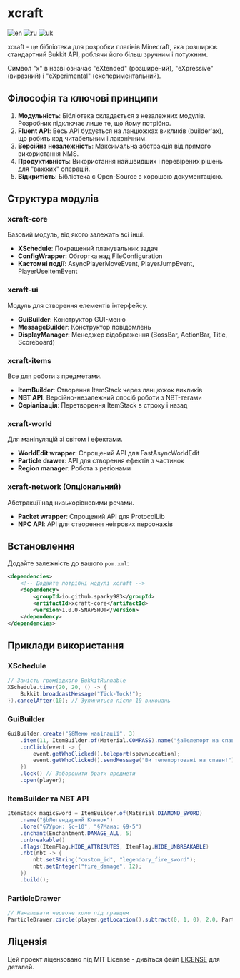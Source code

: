 # xcraft

[![en](https://img.shields.io/badge/lang-en-red.svg)](README.md)
[![ru](https://img.shields.io/badge/lang-ru-yellow.svg)](README.ru.md)
[![uk](https://img.shields.io/badge/lang-uk-blue.svg)](README.uk.md)

xcraft - це бібліотека для розробки плагінів Minecraft, яка розширює стандартний Bukkit API, роблячи його більш зручним і потужним.

Символ "x" в назві означає "eXtended" (розширений), "eXpressive" (виразний) і "eXperimental" (експериментальний).

## Філософія та ключові принципи

1. **Модульність**: Бібліотека складається з незалежних модулів. Розробник підключає лише те, що йому потрібно.
2. **Fluent API**: Весь API будується на ланцюжках викликів (builder'ах), що робить код читабельним і лаконічним.
3. **Версійна незалежність**: Максимальна абстракція від прямого використання NMS.
4. **Продуктивність**: Використання найшвидших і перевірених рішень для "важких" операцій.
5. **Відкритість**: Бібліотека є Open-Source з хорошою документацією.

## Структура модулів

### xcraft-core
Базовий модуль, від якого залежать всі інші.

- **XSchedule**: Покращений планувальник задач
- **ConfigWrapper**: Обгортка над FileConfiguration
- **Кастомні події**: AsyncPlayerMoveEvent, PlayerJumpEvent, PlayerUseItemEvent

### xcraft-ui
Модуль для створення елементів інтерфейсу.

- **GuiBuilder**: Конструктор GUI-меню
- **MessageBuilder**: Конструктор повідомлень
- **DisplayManager**: Менеджер відображення (BossBar, ActionBar, Title, Scoreboard)

### xcraft-items
Все для роботи з предметами.

- **ItemBuilder**: Створення ItemStack через ланцюжок викликів
- **NBT API**: Версійно-незалежний спосіб роботи з NBT-тегами
- **Серіалізація**: Перетворення ItemStack в строку і назад

### xcraft-world
Для маніпуляцій зі світом і ефектами.

- **WorldEdit wrapper**: Спрощений API для FastAsyncWorldEdit
- **Particle drawer**: API для створення ефектів з частинок
- **Region manager**: Робота з регіонами

### xcraft-network (Опціональний)
Абстракції над низькорівневими речами.

- **Packet wrapper**: Спрощений API для ProtocolLib
- **NPC API**: API для створення неігрових персонажів

## Встановлення

Додайте залежність до вашого `pom.xml`:

```xml
<dependencies>
    <!-- Додайте потрібні модулі xcraft -->
    <dependency>
        <groupId>io.github.sparky983</groupId>
        <artifactId>xcraft-core</artifactId>
        <version>1.0.0-SNAPSHOT</version>
    </dependency>
</dependencies>
```

## Приклади використання

### XSchedule
```java
// Замість громіздкого BukkitRunnable
XSchedule.timer(20, 20, () -> {
    Bukkit.broadcastMessage("Tick-Tock!");
}).cancelAfter(10); // Зупиниться після 10 виконань
```

### GuiBuilder
```java
GuiBuilder.create("§8Меню навігації", 3)
    .item(11, ItemBuilder.of(Material.COMPASS).name("§aТелепорт на спавн").build())
    .onClick(event -> {
        event.getWhoClicked().teleport(spawnLocation);
        event.getWhoClicked().sendMessage("Ви телепортовані на спавн!");
    })
    .lock() // Заборонити брати предмети
    .open(player);
```

### ItemBuilder та NBT API
```java
ItemStack magicSword = ItemBuilder.of(Material.DIAMOND_SWORD)
    .name("§bЛегендарний Клинок")
    .lore("§7Урон: §c+10", "§7Мана: §9-5")
    .enchant(Enchantment.DAMAGE_ALL, 5)
    .unbreakable()
    .flags(ItemFlag.HIDE_ATTRIBUTES, ItemFlag.HIDE_UNBREAKABLE)
    .nbt(nbt -> {
        nbt.setString("custom_id", "legendary_fire_sword");
        nbt.setInteger("fire_damage", 12);
    })
    .build();
```

### ParticleDrawer
```java
// Намалювати червоне коло під гравцем
ParticleDrawer.circle(player.getLocation().subtract(0, 1, 0), 2.0, Particle.REDSTONE, 50);
```

## Ліцензія

Цей проект ліцензовано під MIT License - дивіться файл [LICENSE](LICENSE) для деталей.